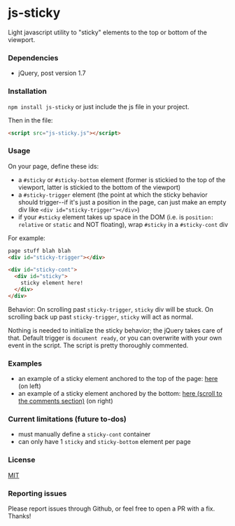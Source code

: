 # js-sticky

Light javascript utility to "sticky" elements to the top or bottom of the viewport.

### Dependencies
* jQuery, post version 1.7

### Installation
`npm install js-sticky`
or just include the js file in your project.

Then in the file:
```html
<script src="js-sticky.js"></script>
```

### Usage
On your page, define these ids: 
* a `#sticky` or `#sticky-bottom` element (former is stickied to the top of the viewport, latter is stickied to the bottom of the viewport)
* a `#sticky-trigger` element (the point at which the sticky behavior should trigger--if it's just a position in the page, can just make an empty div like `<div id="sticky-trigger"></div>`) 
* if your `#sticky` element takes up space in the DOM (i.e. is `position: relative` or `static` and NOT floating), wrap `#sticky` in a `#sticky-cont` div

For example:
```html
page stuff blah blah
<div id="sticky-trigger"></div>

<div id="sticky-cont">
  <div id="sticky">
    sticky element here!
  </div>
</div>
```
Behavior: On scrolling past `sticky-trigger`, `sticky` div will be stuck. On scrolling back up past `sticky-trigger`, `sticky` will act as normal.

Nothing is needed to initialize the sticky behavior; the jQuery takes care of that. Default trigger is `document ready`, or you can overwrite with your own event in the script. The script is pretty thoroughly commented.

### Examples
* an example of a sticky element anchored to the top of the page: [here](http://view.arielity.net/about) (on left)
* an example of a sticky element anchored by the bottom: [here (scroll to the comments section)](http://view.arielity.net/2016/05/every-serious-contemporary-novel-set-in-nyc/) (on right)

### Current limitations (future to-dos)
* must manually define a `sticky-cont` container
* can only have 1 `sticky` and `sticky-bottom` element per page

### License
[MIT](http://www.opensource.org/licenses/mit-license.php)

### Reporting issues
Please report issues through Github, or feel free to open a PR with a fix. Thanks!